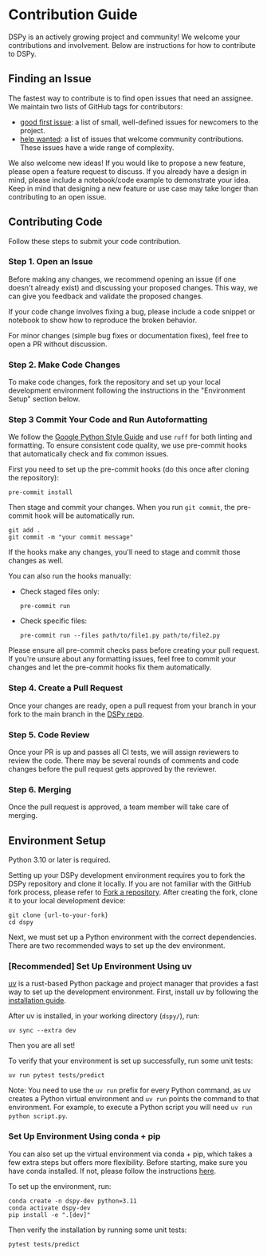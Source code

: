 # Contribution Guide

DSPy is an actively growing project and community! We welcome your contributions and involvement. Below are instructions for how to contribute to DSPy.

## Finding an Issue

The fastest way to contribute is to find open issues that need an assignee. We maintain two lists of GitHub tags for contributors:

- [good first issue](https://github.com/stanfordnlp/dspy/issues?q=is%3Aissue%20state%3Aopen%20label%3A%22good%20first%20issue%22):
  a list of small, well-defined issues for newcomers to the project.
- [help wanted](https://github.com/stanfordnlp/dspy/issues?q=is%3Aissue%20state%3Aopen%20label%3A%22help%20wanted%22):
  a list of issues that welcome community contributions. These issues have a wide range of complexity.

We also welcome new ideas! If you would like to propose a new feature, please open a feature request to
discuss. If you already have a design in mind, please include a notebook/code example to demonstrate
your idea. Keep in mind that designing a new feature or use case may take longer than contributing to
an open issue.

## Contributing Code

Follow these steps to submit your code contribution.

### Step 1. Open an Issue

Before making any changes, we recommend opening an issue (if one doesn't already exist) and discussing your
proposed changes. This way, we can give you feedback and validate the proposed changes.

If your code change involves fixing a bug, please include a code snippet or notebook
to show how to reproduce the broken behavior.

For minor changes (simple bug fixes or documentation fixes), feel free to open a PR without discussion.

### Step 2. Make Code Changes

To make code changes, fork the repository and set up your local development environment following the
instructions in the "Environment Setup" section below.

### Step 3 Commit Your Code and Run Autoformatting

We follow the [Google Python Style Guide](https://google.github.io/styleguide/pyguide.html) and use `ruff` for both linting and formatting. To ensure consistent code quality, we use pre-commit hooks that automatically check and fix common issues.


First you need to set up the pre-commit hooks (do this once after cloning the repository):

```shell
pre-commit install
```

Then stage and commit your changes. When you run `git commit`, the pre-commit hook will be
automatically run.

```shell
git add .
git commit -m "your commit message"
```

If the hooks make any changes, you'll need to stage and commit those changes as well.

You can also run the hooks manually:

- Check staged files only:

  ```shell
  pre-commit run
  ```

- Check specific files:

  ```shell
  pre-commit run --files path/to/file1.py path/to/file2.py
  ```

Please ensure all pre-commit checks pass before creating your pull request. If you're unsure about any
formatting issues, feel free to commit your changes and let the pre-commit hooks fix them automatically.

### Step 4. Create a Pull Request

Once your changes are ready, open a pull request from your branch in your fork to the main branch in the
[DSPy repo](https://github.com/stanfordnlp/dspy).

### Step 5. Code Review

Once your PR is up and passes all CI tests, we will assign reviewers to review the code. There may be
several rounds of comments and code changes before the pull request gets approved by the reviewer.

### Step 6. Merging

Once the pull request is approved, a team member will take care of merging.

## Environment Setup

Python 3.10 or later is required.

Setting up your DSPy development environment requires you to fork the DSPy repository and clone it locally.
If you are not familiar with the GitHub fork process, please refer to [Fork a repository](https://docs.github.com/en/pull-requests/collaborating-with-pull-requests/working-with-forks/fork-a-repo). After creating the fork, clone
it to your local development device:

```shell
git clone {url-to-your-fork}
cd dspy
```

Next, we must set up a Python environment with the correct dependencies. There are two recommended ways to set up the
dev environment.

### [Recommended] Set Up Environment Using uv

[uv](https://github.com/astral-sh/uv) is a rust-based Python package and project manager that provides a fast
way to set up the development environment. First, install uv by following the
[installation guide](https://docs.astral.sh/uv/getting-started/installation/).

After uv is installed, in your working directory (`dspy/`), run:

```shell
uv sync --extra dev
```

Then you are all set!

To verify that your environment is set up successfully, run some unit tests:

```shell
uv run pytest tests/predict
```

Note: You need to use the `uv run` prefix for every Python command, as uv creates a Python virtual
environment and `uv run` points the command to that environment. For example, to execute a Python script you will need
`uv run python script.py`.

### Set Up Environment Using conda + pip

You can also set up the virtual environment via conda + pip, which takes a few extra steps but offers more flexibility. Before starting,
make sure you have conda installed. If not, please follow the instructions
[here](https://docs.conda.io/projects/conda/en/latest/user-guide/install/index.html).

To set up the environment, run:

```shell
conda create -n dspy-dev python=3.11
conda activate dspy-dev
pip install -e ".[dev]"
```

Then verify the installation by running some unit tests:

```shell
pytest tests/predict
```

